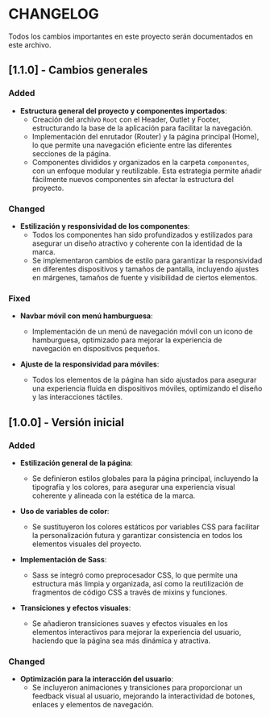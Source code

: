 # CHANGELOG

Todos los cambios importantes en este proyecto serán documentados en este archivo.


## [1.1.0] - Cambios generales

### Added
- **Estructura general del proyecto y componentes importados**:
  - Creación del archivo `Root` con el Header, Outlet y Footer, estructurando la base de la aplicación para facilitar la navegación.
  - Implementación del enrutador (Router) y la página principal (Home), lo que permite una navegación eficiente entre las diferentes secciones de la página.
  - Componentes divididos y organizados en la carpeta `componentes`, con un enfoque modular y reutilizable. Esta estrategia permite añadir fácilmente nuevos componentes sin afectar la estructura del proyecto.
  
### Changed
- **Estilización y responsividad de los componentes**:
  - Todos los componentes han sido profundizados y estilizados para asegurar un diseño atractivo y coherente con la identidad de la marca.
  - Se implementaron cambios de estilo para garantizar la responsividad en diferentes dispositivos y tamaños de pantalla, incluyendo ajustes en márgenes, tamaños de fuente y visibilidad de ciertos elementos.
  
### Fixed
- **Navbar móvil con menú hamburguesa**:
  - Implementación de un menú de navegación móvil con un icono de hamburguesa, optimizado para mejorar la experiencia de navegación en dispositivos pequeños.
  
- **Ajuste de la responsividad para móviles**:
  - Todos los elementos de la página han sido ajustados para asegurar una experiencia fluida en dispositivos móviles, optimizando el diseño y las interacciones táctiles.

## [1.0.0] - Versión inicial

### Added
- **Estilización general de la página**:
  - Se definieron estilos globales para la página principal, incluyendo la tipografía y los colores, para asegurar una experiencia visual coherente y alineada con la estética de la marca.
  
- **Uso de variables de color**:
  - Se sustituyeron los colores estáticos por variables CSS para facilitar la personalización futura y garantizar consistencia en todos los elementos visuales del proyecto.
  
- **Implementación de Sass**:
  - Sass se integró como preprocesador CSS, lo que permite una estructura más limpia y organizada, así como la reutilización de fragmentos de código CSS a través de mixins y funciones.

- **Transiciones y efectos visuales**:
  - Se añadieron transiciones suaves y efectos visuales en los elementos interactivos para mejorar la experiencia del usuario, haciendo que la página sea más dinámica y atractiva.

### Changed
- **Optimización para la interacción del usuario**:
  - Se incluyeron animaciones y transiciones para proporcionar un feedback visual al usuario, mejorando la interactividad de botones, enlaces y elementos de navegación.





